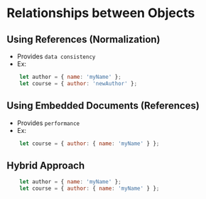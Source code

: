 # Relationships between Objects

## Using References (Normalization)

- Provides `data consistency`
- Ex: 
```javascript
    let author = { name: 'myName' };
    let course = { author: 'newAuthor' };
```

## Using Embedded Documents (References)

- Provides `performance`
- Ex: 
```javascript
    let course = { author: { name: 'myName' } };
```

## Hybrid Approach

```javascript
    let author = { name: 'myName' };
    let course = { author: { name: 'myName' } };
```

